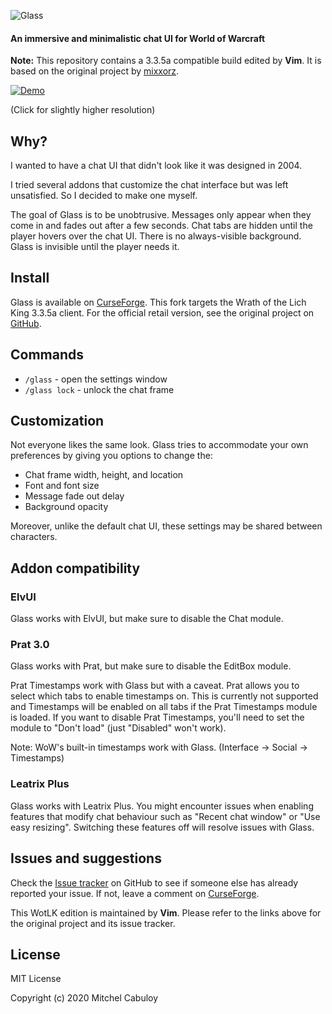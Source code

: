 ![Glass](https://user-images.githubusercontent.com/3102758/90884068-9549a600-e3e1-11ea-944f-481bd894560e.png)

#### An immersive and minimalistic chat UI for World of Warcraft

**Note:** This repository contains a 3.3.5a compatible build edited by **Vim**.
It is based on the original project by [mixxorz](https://github.com/mixxorz/Glass).

[![Demo](https://thumbs.gfycat.com/SkinnyPopularIsabellineshrike-size_restricted.gif)](https://gfycat.com/skinnypopularisabellineshrike)

(Click for slightly higher resolution)

## Why?

I wanted to have a chat UI that didn't look like it was designed in 2004.

I tried several addons that customize the chat interface but was left
unsatisfied. So I decided to make one myself.

The goal of Glass is to be unobtrusive. Messages only appear when they come in
and fades out after a few seconds. Chat tabs are hidden until the player hovers
over the chat UI. There is no always-visible background. Glass is invisible
until the player needs it.

## Install

Glass is available on [CurseForge](https://www.curseforge.com/wow/addons/glass).
This fork targets the Wrath of the Lich King 3.3.5a client. For the official retail version, see the original project on [GitHub](https://github.com/mixxorz/Glass/releases).

## Commands

* `/glass` - open the settings window
* `/glass lock` - unlock the chat frame

## Customization

Not everyone likes the same look. Glass tries to accommodate your own
preferences by giving you options to change the:

* Chat frame width, height, and location
* Font and font size
* Message fade out delay
* Background opacity

Moreover, unlike the default chat UI, these settings may be shared between
characters.

## Addon compatibility

### ElvUI

Glass works with ElvUI, but make sure to disable the Chat module.

### Prat 3.0

Glass works with Prat, but make sure to disable the EditBox module.

Prat Timestamps work with Glass but with a caveat. Prat allows you to select
which tabs to enable timestamps on. This is currently not supported and
Timestamps will be enabled on all tabs if the Prat Timestamps module is loaded.
If you want to disable Prat Timestamps, you'll need to set the module to "Don't
load" (just "Disabled" won't work).

Note: WoW's built-in timestamps work with Glass. (Interface -> Social ->
Timestamps)

### Leatrix Plus

Glass works with Leatrix Plus. You might encounter issues when enabling features
that modify chat behaviour such as "Recent chat window" or "Use easy resizing".
Switching these features off will resolve issues with Glass.

## Issues and suggestions

Check the [Issue tracker](https://github.com/mixxorz/Glass/issues) on GitHub
to see if someone else has already reported your issue. If not, leave a comment
on [CurseForge](https://www.curseforge.com/wow/addons/glass).

This WotLK edition is maintained by **Vim**. Please refer to the links above for
the original project and its issue tracker.

## License

MIT License

Copyright (c) 2020 Mitchel Cabuloy
